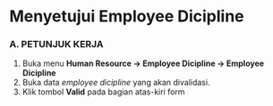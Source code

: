 # Menyetujui Employee Dicipline

### A. PETUNJUK KERJA

1. Buka menu **Human Resource -> Employee Dicipline -> Employee Dicipline**
2. Buka data *employee dicipline* yang akan divalidasi.
3. Klik tombol **Valid** pada bagian atas-kiri form
